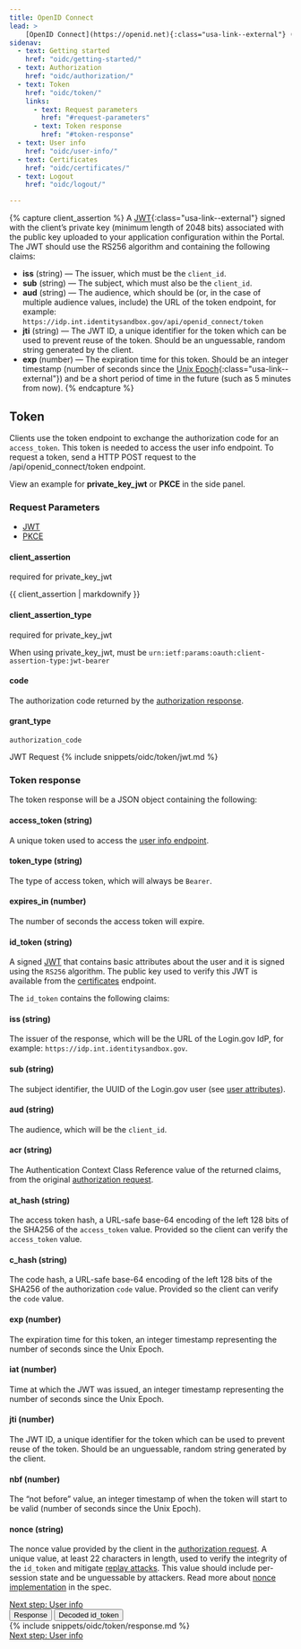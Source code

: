 ```yaml
---
title: OpenID Connect
lead: >
    [OpenID Connect](https://openid.net){:class="usa-link--external"} (OIDC) is a simple identity layer built on top of the OAuth 2.0 protocol. Login.gov supports [version 1.0](https://openid.net/specs/openid-connect-core-1_0.html){:class="usa-link--external"} of the specification and conforms to the [iGov Profile](https://openid.net/wg/igov){:class="usa-link--external"}.
sidenav:
  - text: Getting started
    href: "oidc/getting-started/"
  - text: Authorization
    href: "oidc/authorization/"
  - text: Token
    href: "oidc/token/"
    links:
      - text: Request parameters
        href: "#request-parameters"
      - text: Token response
        href: "#token-response"
  - text: User info
    href: "oidc/user-info/"
  - text: Certificates
    href: "oidc/certificates/"
  - text: Logout
    href: "oidc/logout/"

---
```

{% capture client_assertion %}
A [JWT](https://jwt.io/){:class="usa-link--external"} signed with the client’s private key (minimum length of 2048 bits) associated with the public key uploaded to your application configuration within the Portal. The JWT should use the RS256 algorithm and containing the following claims:
- **iss** (string) — The issuer, which must be the `client_id`.
- **sub** (string) — The subject, which must also be the `client_id`.
- **aud** (string) — The audience, which should be (or, in the case of multiple audience values, include) the URL of the token endpoint, for example: `https://idp.int.identitysandbox.gov/api/openid_connect/token`
- **jti** (string) — The JWT ID, a unique identifier for the token which can be used to prevent reuse of the token. Should be an unguessable, random string generated by the client.
- **exp** (number) — The expiration time for this token. Should be an integer timestamp (number of seconds since the [Unix Epoch](https://en.wikipedia.org/wiki/Unix_time){:class="usa-link--external"}) and be a short period of time in the future (such as 5 minutes from now).
{% endcapture %}


<div class="grid-row grid-gap">
  <div class="desktop:grid-col-8 mobile:grid-col-full">
    <h2 id="token">Token</h2>
    <p>Clients use the token endpoint to exchange the authorization code for an  <code class="language-plaintext highlighter-rouge">access_token</code>. This token is needed to access the user info endpoint. To request a token, send a HTTP POST request to the /api/openid_connect/token endpoint.</p> 
    <p>View an example for <strong>private_key_jwt</strong> or <strong>PKCE</strong> in the side panel.</p>
    <h3 class="margin-top-4" id="request-parameters">Request Parameters</h3>
    <ul class="doc-sub-nav">
        <li id="jwt-nav" class="doc-sub-nav-item code-button__selected margin-left-neg-3"><a href="{% link _pages/oidc/token.md %}#token">JWT</a></li>
        <li id="pkce-nav" class="doc-sub-nav-item margin-left-3"><a href="{% link _pages/oidc/token/pkce.md %}#token">PKCE</a></li> 
    </ul>
    <div class="dev-doc-row jwt-only">
      <div class="grid-row">
        <div class="grid-col-5">
          <h4 id="client_assertion">client_assertion</h4>
          <p class="text-italic">required for private_key_jwt</p>
        </div>
        <div class="grid-col-7">
          <p>
            {{ client_assertion | markdownify }}
          </p>
        </div>
      </div>
    </div>
    <div class="dev-doc-row jwt-only">
      <div class="grid-row">
        <div class="grid-col-5">
          <h4>client_assertion_type</h4>
          <span class="text-italic">required for private_key_jwt</span>
        </div>
        <div class="grid-col-7">
          <p>
            When using private_key_jwt, must be <code class="language-plaintext highlighter-rouge">urn:ietf:params:oauth:client-assertion-type:jwt-bearer</code>
          </p>
        </div>
      </div>
    </div>
    <div class="dev-doc-row">
      <div class="grid-row">
        <div class="grid-col-5">
          <h4>code</h4>
        </div>
        <div class="grid-col-7 padding-bottom-2">
          <p>
            The authorization code returned by the <a class="usa-link" href="{{ '/oidc/authorization/#authorization-response' | prepend: site.baseurl }}">authorization response</a>.
          </p>
        </div>
      </div>
    </div>
    <div class="grid-row dev-doc-row">
      <div class="grid-col-5">
        <h4>grant_type</h4>
      </div>
      <div class="grid-col-7">
        <p><code class="language-plaintext highlighter-rouge">authorization_code</code></p>
      </div>
    </div>
  </div>
  <div class="usa-layout-docs__main code-snippet-column desktop:grid-col-4">
      <section id="jwt" class="code-snippet-section">
        <span class="code-button code-button__selected margin-left-2">JWT Request</span>
          {% include snippets/oidc/token/jwt.md %}
      </section>
  </div>
</div>
<div class="grid-row grid-gap">
  <div class="desktop:grid-col-8 mobile:grid-col-full">
    <h3 id="token-response" class="margin-top-6">Token response</h3>
    <p>The token response will be a JSON object containing the following:</p>
    <div class="dev-doc-row">
      <div class="grid-row">
        <div class="grid-col-5">
          <h4 id="access_token-string">access_token<span class="text-normal"> (string)</span></h4>
        </div>
        <div class="grid-col-7">
          <p>
            A unique token used to access the <a href="{{ '/oidc/user-info/' | prepend: site.baseurl }}" class="usa-link">user info endpoint</a>.
          </p>
        </div>
      </div>
    </div>
    <div class="dev-doc-row">
      <div class="grid-row">
        <div class="grid-col-5">
          <h4>token_type <span class="text-normal">(string)</span></h4>
        </div>
        <div class="grid-col-7">
          <p>
            The type of access token, which will always be <code class="language-plaintext highlighter-rouge">Bearer</code>.
          </p>
        </div>
      </div>
    </div>
    <div class="dev-doc-row">
      <div class="grid-row">
        <div class="grid-col-5">
          <h4>expires_in <span class="text-normal">(number)</span></h4>
        </div>
        <div class="grid-col-7">
          <p>The number of seconds the access token will expire.</p>
        </div>
      </div>
    </div>
    <div class="dev-doc-row">
      <div class="grid-row">
        <div class="grid-col-5">
          <h4>id_token <span class="text-normal">(string)</span></h4>
        </div>
        <div class="grid-col-7">
          <p>
            A signed <a href="https://jwt.io/" class="usa-link usa-link--external">JWT</a> that contains basic attributes about the user and it is signed using the <code class="language-plaintext highlighter-rouge">RS256</code> algorithm. The public key used to verify this JWT is available from the <a href="{{ '/oidc/certificates/' | prepend: site.baseurl }}" class="usa-link">certificates</a> endpoint.
          </p>
        </div>
      </div>
    </div>
    <p>The <code class="language-plaintext highlighter-rouge">id_token</code> contains the following claims:</p>
    <div class="dev-doc-row">
      <div class="grid-row">
        <div class="grid-col-5">
          <h4>iss <span class="text-normal">(string)</span></h4>
        </div>
        <div class="grid-col-7">
          <p>
            The issuer of the response, which will be the URL of the Login.gov IdP, for example: <code class="language-plaintext highlighter-rouge">https://idp.int.identitysandbox.gov</code>.
          </p>
        </div>
      </div>
    </div>
    <div class="dev-doc-row">
      <div class="grid-row">
        <div class="grid-col-5">
          <h4>sub <span class="text-normal">(string)</span></h4>
        </div>
        <div class="grid-col-7">
          <p>
            The subject identifier, the UUID of the Login.gov user (see <a href="{{ '/attributes/' | prepend: site.baseurl }}" class="usa-link">user attributes</a>).
          </p>
        </div>
      </div>
    </div>
    <div class="dev-doc-row">
      <div class="grid-row">
        <div class="grid-col-5">
          <h4>aud <span class="text-normal">(string)</span></h4>
        </div>
        <div class="grid-col-7">
          <p>
            The audience, which will be the <code class="language-plaintext highlighter-rouge">client_id</code>.
          </p>
        </div>
      </div>
    </div>
    <div class="dev-doc-row">
      <div class="grid-row">
        <div class="grid-col-5">
          <h4>acr <span class="text-normal">(string)</span></h4>
        </div>
        <div class="grid-col-7">       
          <p>
            The Authentication Context Class Reference value of the returned claims, from the original <a href="{{ '/oidc/authorization/' | prepend: site.baseurl }}" class="usa-link">authorization request</a>.
          </p>
        </div>
      </div>
    </div>
    <div class="dev-doc-row">
      <div class="grid-row">
        <div class="grid-col-5">
          <h4>at_hash <span class="text-normal">(string)</span></h4>
        </div>
        <div class="grid-col-7">       
          <p>
            The access token hash, a URL-safe base-64 encoding of the left 128 bits of the SHA256 of the <code class="language-plaintext highlighter-rouge">access_token</code> value. Provided so the client can verify the <code class="language-plaintext highlighter-rouge">access_token</code> value.
          </p>
        </div>
      </div>
    </div>
    <div class="dev-doc-row">
      <div class="grid-row">
        <div class="grid-col-5">
          <h4>c_hash <span class="text-normal">(string)</span></h4>
        </div>
        <div class="grid-col-7">       
          <p>
            The code hash, a URL-safe base-64 encoding of the left 128 bits of the SHA256 of the authorization <code class="language-plaintext highlighter-rouge">code</code> value. Provided so the client can verify the <code class="language-plaintext highlighter-rouge">code</code> value.
          </p>
        </div>
      </div>
    </div>
    <div class="dev-doc-row">
      <div class="grid-row">
        <div class="grid-col-5">
          <h4>exp <span class="text-normal">(number)</span></h4>
        </div>
        <div class="grid-col-7">       
          <p>
            The expiration time for this token, an integer timestamp representing the number of seconds since the Unix Epoch.
          </p>
        </div>
      </div>
    </div>
    <div class="dev-doc-row">
      <div class="grid-row">
        <div class="grid-col-5">
          <h4 id="iat-number">iat <span class="text-normal">(number)</span></h4>
        </div>
        <div class="grid-col-7">       
          <p>
            Time at which the JWT was issued, an integer timestamp representing the number of seconds since the Unix Epoch.
          </p>
        </div>
      </div>
    </div>
    <div class="dev-doc-row">
      <div class="grid-row">
        <div class="grid-col-5">
          <h4>jti <span class="text-normal">(number)</span></h4>
        </div>
        <div class="grid-col-7">       
          <p>
            The JWT ID, a unique identifier for the token which can be used to prevent reuse of the token. Should be an unguessable, random string generated by the client.
          </p>
        </div>
      </div>
    </div>
    <div class="dev-doc-row">
      <div class="grid-row">
        <div class="grid-col-5">
          <h4>nbf <span class="text-normal">(number)</span></h4>
        </div>
        <div class="grid-col-7">       
          <p>
            The “not before” value, an integer timestamp of when the token will start to be valid (number of seconds since the Unix Epoch).
          </p>
        </div>
      </div>
    </div>
    <div class="dev-doc-row">
      <div class="grid-row">
        <div class="grid-col-5">
          <h4>nonce <span class="text-normal">(string)</span></h4>
        </div>
        <div class="grid-col-7">       
          <p>
            The nonce value provided by the client in the <a class="usa-link" href="{{ '/oidc/authorization/' | prepend: site.baseurl }}">authorization request</a>. A unique value, at least 22 characters in length, used to verify the integrity of the <code class="language-plaintext highlighter-rouge">id_token</code> and mitigate <a href="https://en.wikipedia.org/wiki/Replay_attack" class="usa-link usa-link--external">replay attacks</a>. This value should include per-session state and be unguessable by attackers. Read more about <a href="https://openid.net/specs/openid-connect-core-1_0.html#NonceNotes" class="usa-link usa-link--external">nonce implementation</a> in the spec.
          </p>
        </div>
      </div>
    </div>
    <a href="{{ '/oidc/user-info/' | prepend: site.baseurl }}" class="usa-link margin-top-4 mobile:display-none desktop:display-block">Next step: User info</a>
  </div>
  <div class="usa-layout-docs__main code-snippet-column desktop:grid-col-4">
    <section class="code-snippet-section margin-top-2 position-relative z-index-1">
      <button id="oidc_token_tab1_button" data-selector="oidc_token" class="code-button code-button__selected margin-left-2">Response</button>
      <button id="oidc_token_tab2_button" data-selector="oidc_token" class="code-button margin-left-2">Decoded id_token</button>
      <section id="oidc_token_tab1">
        {% include snippets/oidc/token/response.md %}
      </section>
      <section id="oidc_token_tab2" hidden>
        {% include snippets/oidc/token/token.md %}
      </section>
    </section>
  </div>
  <a href="{{ '/oidc/user-info/' | prepend: site.baseurl }}" class="usa-link mobile:display-block desktop:display-none margin-top-2">Next step: User info</a>
</div>
